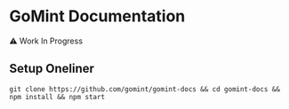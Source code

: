 # GoMint Documentation
⚠ Work In Progress

## Setup Oneliner
```
git clone https://github.com/gomint/gomint-docs && cd gomint-docs && npm install && npm start 
```